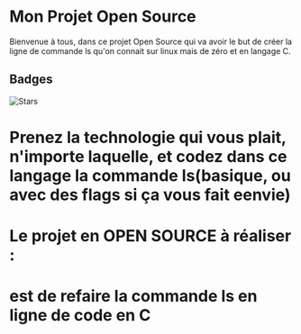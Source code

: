 
# Mon Projet Open Source 

Bienvenue à tous, dans ce projet Open Source qui va avoir le but de créer la ligne de commande ls qu'on connait sur linux mais de zéro et en langage C. 

## Badges 

![Stars](https://img.shields.io/github/stars/Karim932/https://github.com/Karim932/OpenSource)



# Prenez la technologie qui vous plait, n'importe laquelle, et codez dans ce langage la commande ls(basique, ou avec des flags si ça vous fait eenvie)

# Le projet en OPEN SOURCE à réaliser : 
# est de refaire la commande ls en ligne de code en C 

# 